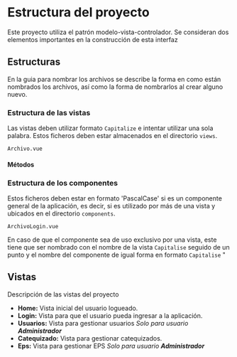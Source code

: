 # Estructura del proyecto
Este proyecto utiliza el patrón modelo-vista-controlador. Se consideran dos elementos importantes en la construcción de esta interfaz

## Estructuras
En la guia para nombrar los archivos se describe la forma en como están nombrados los archivos, así como la forma de nombrarlos al crear alguno nuevo.
### Estructura de las vistas
Las vistas deben utilizar formato `Capitalize` e intentar utilizar una sola palabra. Estos ficheros deben estar almacenados en el directorio `views`.
```
Archivo.vue
```
#### Métodos
<!-- TODO:metodos, tipo de case general-->
<!-- TODO:metodos para CRUD-->
<!-- TODO:eventos recibidos de los componentes-->

### Estructura de los componentes
Estos ficheros deben estar en formato 'PascalCase' si es un componente general de la aplicación, es decir, si es utilizado por más de una vista y ubicados en el directorio `components`.
```
ArchivoLogin.vue
```
En caso de que el componente sea de uso exclusivo por una vista, este tiene que ser nombrado con el nombre de la vista `Capitalise` seguido de un punto y el nombre del componente de igual forma en formato `Capitalise`
"
## Vistas
Descripción de las vistas del proyecto
- **Home:** Vista inicial del usuario logueado.
- **Login:** Vista para que el usuario pueda ingresar a la aplicación.
- **Usuarios:** Vista para gestionar usuarios *Solo para usuario **Administrador***
- **Catequizado:** Vista para gestionar catequizados.
- **Eps:** Vista para gestionar EPS  *Solo para usuario **Administrador***
